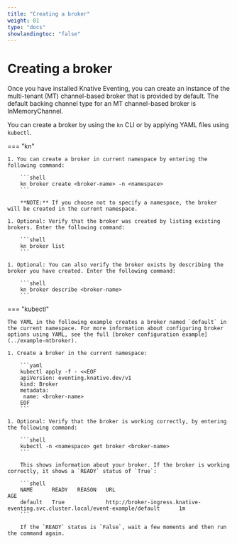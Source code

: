 ```yaml
---
title: "Creating a broker"
weight: 01
type: "docs"
showlandingtoc: "false"
---
```


# Creating a broker

Once you have installed Knative Eventing, you can create an instance of the multi-tenant (MT) channel-based broker that is provided by default. The default backing channel type for an MT channel-based broker is InMemoryChannel.

You can create a broker by using the `kn` CLI or by applying YAML files using `kubectl`.


=== "kn"

    1. You can create a broker in current namespace by entering the following command:

        ```shell
        kn broker create <broker-name> -n <namespace>
        ```

        **NOTE:** If you choose not to specify a namespace, the broker will be created in the current namespace.

    1. Optional: Verify that the broker was created by listing existing brokers. Enter the following command:

        ```shell
        kn broker list
        ```

    1. Optional: You can also verify the broker exists by describing the broker you have created. Enter the following command:

        ```shell
        kn broker describe <broker-name>
        ```


=== "kubectl"

    The YAML in the following example creates a broker named `default` in the current namespace. For more information about configuring broker options using YAML, see the full [broker configuration example](../example-mtbroker).

    1. Create a broker in the current namespace:

        ```yaml
        kubectl apply -f - <<EOF
        apiVersion: eventing.knative.dev/v1
        kind: Broker
        metadata:
         name: <broker-name>
        EOF
        ```

    1. Optional: Verify that the broker is working correctly, by entering the following command:

        ```shell
        kubectl -n <namespace> get broker <broker-name>
        ```

        This shows information about your broker. If the broker is working correctly, it shows a `READY` status of `True`:

        ```shell
        NAME      READY   REASON   URL                                                                                 AGE
        default   True             http://broker-ingress.knative-eventing.svc.cluster.local/event-example/default      1m
        ```

        If the `READY` status is `False`, wait a few moments and then run the command again.




